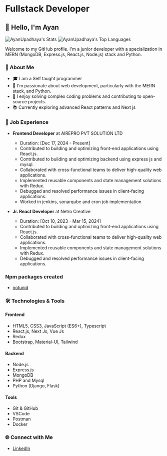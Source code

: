 # Fullstack Developer

## 👋 Hello, I'm Ayan 

![AyanUpadhaya's Stats](https://github-readme-stats.vercel.app/api?username=AyanUpadhaya&theme=vue&show_icons=true&hide_border=true&count_private=true)
![AyanUpadhaya's Top Languages](https://github-readme-stats.vercel.app/api/top-langs/?username=AyanUpadhaya&theme=vue&show_icons=true&hide_border=true&layout=compact)

Welcome to my GitHub profile. I'm a junior developer with a specialization in MERN (MongoDB, Express.js, React.js, Node.js) stack and Python. 

### 🚀 About Me
- 🎓 I am a Self taught programmer 
- 🌱 I'm passionate about web development, particularly with the MERN stack, and Python.
- 🌟 I enjoy solving complex coding problems and contributing to open-source projects.
- 📚 Currently exploring advanced React patterns and Next js

### 💼 Job Experience
- **Frontend Developer** at AIREPRO PVT SOLUTION LTD
  - Duration: [Dec 17, 2024 - Present]
  - Contributed to building and optimizing front-end applications using React.js.
  - Contributed to building and optimizing backend using express js and mysql.
  - Collaborated with cross-functional teams to deliver high-quality web applications.
  - Implemented reusable components and state management solutions with Redux.
  - Debugged and resolved performance issues in client-facing applications.
  - Worked in jenkins, sonarqube and cron job implementation

- **Jr. React Developer** at Netro Creative
  - Duration: [Oct 10, 2023 - Mar 15, 2024]
  - Contributed to building and optimizing front-end applications using React.js.
  - Collaborated with cross-functional teams to deliver high-quality web applications.
  - Implemented reusable components and state management solutions with Redux.
  - Debugged and resolved performance issues in client-facing applications.
 

### Npm packages created
- [notunid](https://www.npmjs.com/package/notunid)



### 🛠️ Technologies & Tools

#### Frontend

- HTML5, CSS3, JavaScript (ES6+), Typescript
- React.js, Next Js, Vue Js
- Redux
- Bootstrap, Material-UI, Tailwind

#### Backend

- Node.js
- Express.js
- MongoDB
- PHP and Mysql
- Python (Django, Flask)

#### Tools

- Git & GitHub
- VSCode
- Postman
- Docker


### 🌐 Connect with Me
- [LinkedIn](https://www.linkedin.com/in/ayan-upadhaya/)





